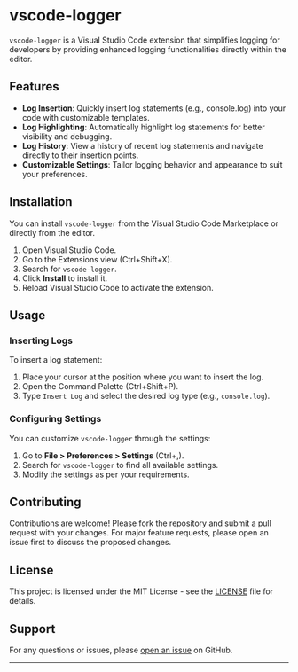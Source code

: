
# vscode-logger

`vscode-logger` is a Visual Studio Code extension that simplifies logging for developers by providing enhanced logging functionalities directly within the editor.

## Features

- **Log Insertion**: Quickly insert log statements (e.g., console.log) into your code with customizable templates.
- **Log Highlighting**: Automatically highlight log statements for better visibility and debugging.
- **Log History**: View a history of recent log statements and navigate directly to their insertion points.
- **Customizable Settings**: Tailor logging behavior and appearance to suit your preferences.

## Installation

You can install `vscode-logger` from the Visual Studio Code Marketplace or directly from the editor.

1. Open Visual Studio Code.
2. Go to the Extensions view (Ctrl+Shift+X).
3. Search for `vscode-logger`.
4. Click **Install** to install it.
5. Reload Visual Studio Code to activate the extension.

## Usage

### Inserting Logs

To insert a log statement:

1. Place your cursor at the position where you want to insert the log.
2. Open the Command Palette (Ctrl+Shift+P).
3. Type `Insert Log` and select the desired log type (e.g., `console.log`).

### Configuring Settings

You can customize `vscode-logger` through the settings:

1. Go to **File > Preferences > Settings** (Ctrl+,).
2. Search for `vscode-logger` to find all available settings.
3. Modify the settings as per your requirements.

## Contributing

Contributions are welcome! Please fork the repository and submit a pull request with your changes. For major feature requests, please open an issue first to discuss the proposed changes.

## License

This project is licensed under the MIT License - see the [LICENSE](LICENSE) file for details.

## Support

For any questions or issues, please [open an issue](https://github.com/yourusername/vscode-logger/issues) on GitHub.

---
